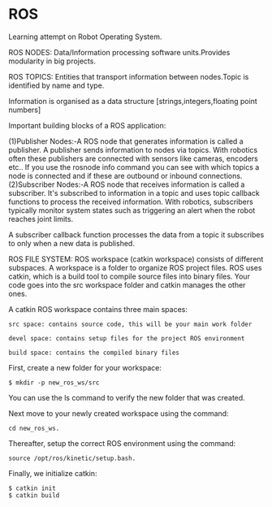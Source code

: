 # ROS
Learning attempt on Robot Operating System.

ROS NODES: Data/Information processing software units.Provides modularity in big projects.

ROS TOPICS: Entities that transport information between nodes.Topic is identified by name and type.

Information is organised as a data structure [strings,integers,floating point numbers]

Important building blocks of a ROS application:
                                                  
(1)Publisher Nodes:-A ROS node that generates information is called a publisher. A publisher sends information to nodes via topics.      With robotics often these publishers are connected with sensors like cameras, encoders etc..
If you use the rosnode info command you can see with which topics a node is connected and if these are outbound or inbound connections.           
(2)Subscriber Nodes:-A ROS node that receives information is called a subscriber. It's subscribed to information in a topic and uses      topic callback functions to process the received information.
With robotics, subscribers typically monitor system states such as triggering an alert when the robot reaches joint limits.

A subscriber callback function processes the data from a topic it subscribes to only when a new data is published.

ROS FILE SYSTEM:
ROS workspace (catkin workspace) consists of different subspaces. A workspace is a folder to organize ROS project files.                ROS uses catkin, which is a build tool to compile source files into binary files. Your code goes into the src workspace folder and  catkin manages the other ones. 
                
       
A catkin ROS workspace contains three main spaces:

    src space: contains source code, this will be your main work folder
    
    devel space: contains setup files for the project ROS environment
    
    build space: contains the compiled binary files
    
First, create a new folder for your workspace:
        
    $ mkdir -p new_ros_ws/src

You can use the ls command to verify the new folder that was created.

Next move to your newly created workspace using the command:
      
    cd new_ros_ws.

Thereafter, setup the correct ROS environment using the command: 

    source /opt/ros/kinetic/setup.bash. 
Finally, we initialize catkin:

    $ catkin init
    $ catkin build
